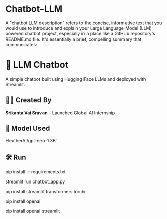 # Chatbot-LLM
A "chatbot LLM description" refers to the concise, informative text that you would use to introduce and explain your Large Language Model (LLM) powered chatbot project, especially in a place like a GitHub repository's README.md file.  It's essentially a brief, compelling summary that communicates: 

# 🤖 LLM Chatbot

A simple chatbot built using Hugging Face LLMs and deployed with Streamlit.

## 👨‍💻 Created By
**Srikanta Vai Sravan** – Launched Global AI Internship

## 🧠 Model Used
EleutherAI/gpt-neo-1.3B`

## 🛠️ Run

pip install -r requirements.txt

streamlit run chatbot_app.py

pip install streamlit transformers torch

pip install openai

pip install openai streamlit



